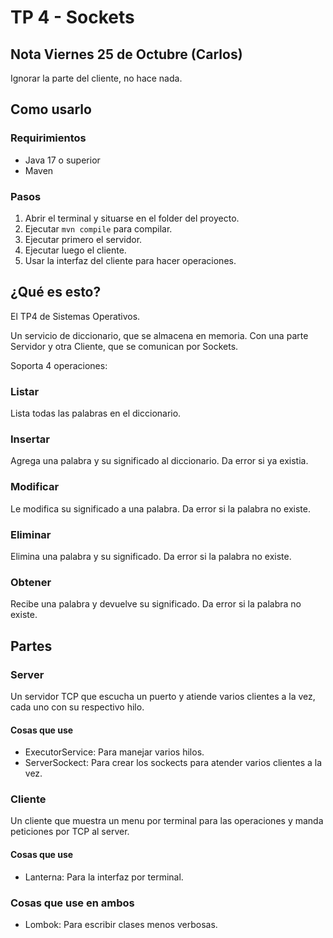 # TP 4 - Sockets

## Nota Viernes 25 de Octubre (Carlos)

Ignorar la parte del cliente, no hace nada.

## Como usarlo

### Requirimientos

- Java 17 o superior
- Maven

### Pasos

1. Abrir el terminal y situarse en el folder del proyecto.
2. Ejecutar `mvn compile` para compilar.
3. Ejecutar primero el servidor.
4. Ejecutar luego el cliente.
5. Usar la interfaz del cliente para hacer operaciones.

## ¿Qué es esto?

El TP4 de Sistemas Operativos.

Un servicio de diccionario, que se almacena en memoria. Con una parte
Servidor y otra Cliente, que se comunican por Sockets.

Soporta 4 operaciones:

### Listar

Lista todas las palabras en el diccionario.

### Insertar

Agrega una palabra y su significado al diccionario. Da error si ya existia.

### Modificar

Le modifica su significado a una palabra. Da error si la palabra no existe.

### Eliminar

Elimina una palabra y su significado. Da error si la palabra no existe.

### Obtener

Recibe una palabra y devuelve su significado. Da error si la palabra no existe.

## Partes

### Server

Un servidor TCP que escucha un puerto y
atiende varios clientes a la vez, cada
uno con su respectivo hilo.

#### Cosas que use

- ExecutorService: Para manejar varios hilos.
- ServerSockect: Para crear los sockects para atender varios clientes a la vez.

### Cliente

Un cliente que muestra un menu por terminal
para las operaciones y manda peticiones por
TCP al server.

#### Cosas que use

- Lanterna: Para la interfaz por terminal.

### Cosas que use en ambos

- Lombok: Para escribir clases menos verbosas.